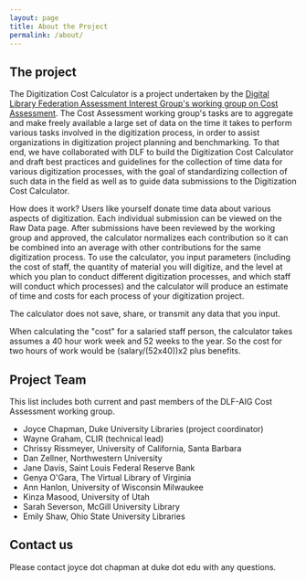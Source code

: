 ```yaml
---
layout: page
title: About the Project
permalink: /about/
---
```


## The project

The Digitization Cost Calculator is a project undertaken by the [Digital Library Federation Assessment Interest Group's working group on Cost Assessment](https://wiki.diglib.org/Assessment:Costs). The Cost Assessment working group's tasks are to aggregate and make freely available a large set of data on the time it takes to perform various tasks involved in the digitization process, in order to assist organizations in digitization project planning and benchmarking. To that end, we have collaborated with DLF to build the Digitization Cost Calculator and draft best practices and guidelines for the collection of time data for various digitization processes, with the goal of standardizing collection of such data in the field as well as to guide data submissions to the Digitization Cost Calculator.

How does it work? Users like yourself donate time data about various aspects of digitization. Each individual submission can be viewed on the Raw Data page. After submissions have been reviewed by the working group and approved, the calculator normalizes each contribution so it can be combined into an average with other contributions for the same digitization process. To use the calculator, you input parameters (including the cost of staff, the quantity of material you will digitize, and the level at which you plan to conduct different digitization processes, and which staff will conduct which processes) and the calculator will produce an estimate of time and costs for each process of your digitization project.

The calculator does not save, share, or transmit any data that you input.

When calculating the "cost" for a salaried staff person, the calculator takes assumes a 40 hour work week and 52 weeks to the year. So the cost for two hours of work would be (salary/(52x40))x2 plus benefits.


## Project Team
This list includes both current and past members of the DLF-AIG Cost Assessment working group.
<ul>
<li>Joyce Chapman, Duke University Libraries (project coordinator)</li>
<li>Wayne Graham, CLIR (technical lead)</li>
<li>Chrissy Rissmeyer, University of California, Santa Barbara</li>
<li>Dan Zellner, Northwestern University</li>
<li>Jane Davis, Saint Louis Federal Reserve Bank</li>
<li>Genya O'Gara, The Virtual Library of Virginia</li>
<li>Ann Hanlon, University of Wisconsin Milwaukee</li>
<li>Kinza Masood, University of Utah</li>
<li>Sarah Severson, McGill University Library</li>
<li>Emily Shaw, Ohio State University Libraries</li>
</ul>

## Contact us
Please contact joyce dot chapman at duke dot edu with any questions.
